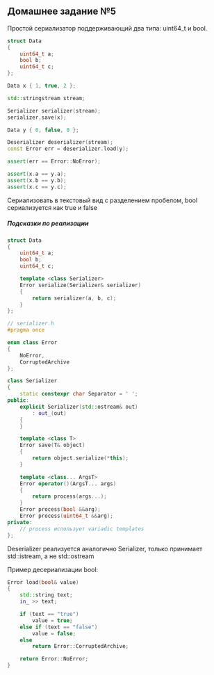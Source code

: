 ## Домашнее задание №5

Простой сериализатор поддерживающий два типа: uint64_t и bool.

```c++
struct Data
{
    uint64_t a;
    bool b;
    uint64_t c;
};

Data x { 1, true, 2 };

std::stringstream stream;

Serializer serializer(stream);
serializer.save(x);

Data y { 0, false, 0 };

Deserializer deserializer(stream);
const Error err = deserializer.load(y);

assert(err == Error::NoError);

assert(x.a == y.a);
assert(x.b == y.b);
assert(x.c == y.c);
```

Сериализовать в текстовый вид с разделением пробелом, bool сериализуется как true и false

##### Подсказки по реализации

```c++
struct Data
{
    uint64_t a;
    bool b;
    uint64_t c;

    template <class Serializer>
    Error serialize(Serializer& serializer)
    {
        return serializer(a, b, c);
    }
};
```

```c++
// serializer.h
#pragma once

enum class Error
{
    NoError,
    CorruptedArchive
};

class Serializer
{
    static constexpr char Separator = ' ';
public:
    explicit Serializer(std::ostream& out)
        : out_(out)
    {
    }

    template <class T>
    Error save(T& object)
    {
        return object.serialize(*this);
    }

    template <class... ArgsT>
    Error operator()(ArgsT... args)
    {
        return process(args...);
    }
    Error process(bool &&arg);
    Error process(uint64_t &&arg);
private:
    // process использует variadic templates
};
```

Deserializer реализуется аналогично Serializer, только принимает std::istream, а не std::ostream

Пример десериализации bool:

```c++
Error load(bool& value)
{
    std::string text;
    in_ >> text;

    if (text == "true")
        value = true;
    else if (text == "false")
        value = false;
    else
        return Error::CorruptedArchive;

    return Error::NoError;
}
```
